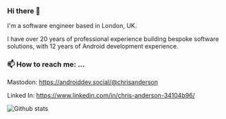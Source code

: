 ### Hi there 👋

I'm a software engineer based in London, UK.

I have over 20 years of professional experience building bespoke software solutions, with 12 years of Android development experience.

### 📫 How to reach me: ...

Mastodon: https://androiddev.social/@chrisanderson

Linked In: https://www.linkedin.com/in/chris-anderson-34104b96/

![Github stats](https://github-readme-stats.vercel.app/api?username=ichrisanderson&theme=dark&show_icons=true&count_private=true)
